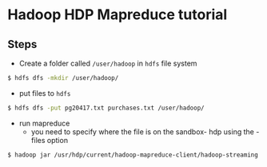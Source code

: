 # Hadoop HDP Mapreduce tutorial

## Steps
- Create a folder called `/user/hadoop` in `hdfs` file system 
```bash
$ hdfs dfs -mkdir /user/hadoop/
```

- put files to `hdfs`
```bash
$ hdfs dfs -put pg20417.txt purchases.txt /user/hadoop/
```

- run mapreduce
  - you need to specify where the file is on the sandbox- hdp using the -files option
  
```bash
$ hadoop jar /usr/hdp/current/hadoop-mapreduce-client/hadoop-streaming.jar -files mapper1.py,reducer1.py  -mapper "mapper1.py"  -reducer "reducer1.py" -input /user/hadoop/pg20417.txt -output e_1_output
```
